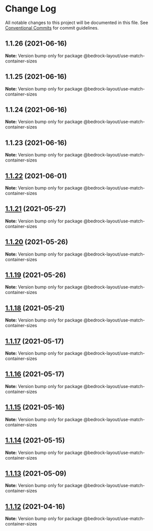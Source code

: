# Change Log

All notable changes to this project will be documented in this file.
See [Conventional Commits](https://conventionalcommits.org) for commit guidelines.

## 1.1.26 (2021-06-16)

**Note:** Version bump only for package @bedrock-layout/use-match-container-sizes





## 1.1.25 (2021-06-16)

**Note:** Version bump only for package @bedrock-layout/use-match-container-sizes





## 1.1.24 (2021-06-16)

**Note:** Version bump only for package @bedrock-layout/use-match-container-sizes





## 1.1.23 (2021-06-16)

**Note:** Version bump only for package @bedrock-layout/use-match-container-sizes





## [1.1.22](https://github.com/Bedrock-Layouts/Bedrock/compare/@bedrock-layout/use-match-container-sizes@1.1.21...@bedrock-layout/use-match-container-sizes@1.1.22) (2021-06-01)

**Note:** Version bump only for package @bedrock-layout/use-match-container-sizes





## [1.1.21](https://github.com/Bedrock-Layouts/Bedrock/compare/@bedrock-layout/use-match-container-sizes@1.1.20...@bedrock-layout/use-match-container-sizes@1.1.21) (2021-05-27)

**Note:** Version bump only for package @bedrock-layout/use-match-container-sizes





## [1.1.20](https://github.com/Bedrock-Layouts/Bedrock/compare/@bedrock-layout/use-match-container-sizes@1.1.19...@bedrock-layout/use-match-container-sizes@1.1.20) (2021-05-26)

**Note:** Version bump only for package @bedrock-layout/use-match-container-sizes





## [1.1.19](https://github.com/Bedrock-Layouts/Bedrock/compare/@bedrock-layout/use-match-container-sizes@1.1.18...@bedrock-layout/use-match-container-sizes@1.1.19) (2021-05-26)

**Note:** Version bump only for package @bedrock-layout/use-match-container-sizes





## [1.1.18](https://github.com/Bedrock-Layouts/Bedrock/compare/@bedrock-layout/use-match-container-sizes@1.1.17...@bedrock-layout/use-match-container-sizes@1.1.18) (2021-05-21)

**Note:** Version bump only for package @bedrock-layout/use-match-container-sizes





## [1.1.17](https://github.com/Bedrock-Layouts/Bedrock/compare/@bedrock-layout/use-match-container-sizes@1.1.16...@bedrock-layout/use-match-container-sizes@1.1.17) (2021-05-17)

**Note:** Version bump only for package @bedrock-layout/use-match-container-sizes





## [1.1.16](https://github.com/Bedrock-Layouts/Bedrock/compare/@bedrock-layout/use-match-container-sizes@1.1.15...@bedrock-layout/use-match-container-sizes@1.1.16) (2021-05-17)

**Note:** Version bump only for package @bedrock-layout/use-match-container-sizes





## [1.1.15](https://github.com/Bedrock-Layouts/Bedrock/compare/@bedrock-layout/use-match-container-sizes@1.1.14...@bedrock-layout/use-match-container-sizes@1.1.15) (2021-05-16)

**Note:** Version bump only for package @bedrock-layout/use-match-container-sizes





## [1.1.14](https://github.com/Bedrock-Layouts/Bedrock/compare/@bedrock-layout/use-match-container-sizes@1.1.13...@bedrock-layout/use-match-container-sizes@1.1.14) (2021-05-15)

**Note:** Version bump only for package @bedrock-layout/use-match-container-sizes





## [1.1.13](https://github.com/Bedrock-Layouts/Bedrock/compare/@bedrock-layout/use-match-container-sizes@1.1.12...@bedrock-layout/use-match-container-sizes@1.1.13) (2021-05-09)

**Note:** Version bump only for package @bedrock-layout/use-match-container-sizes





## [1.1.12](https://github.com/Bedrock-Layouts/Bedrock/compare/@bedrock-layout/use-match-container-sizes@1.1.11...@bedrock-layout/use-match-container-sizes@1.1.12) (2021-04-16)

**Note:** Version bump only for package @bedrock-layout/use-match-container-sizes

